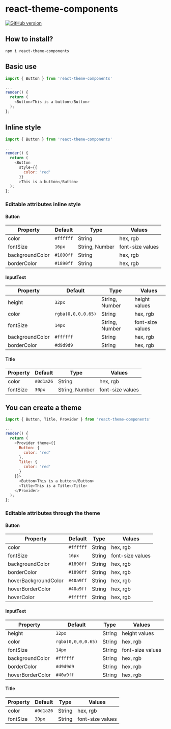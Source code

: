# react-theme-components

[![GitHub version](https://badge.fury.io/gh/manuelm3z%2Freact-theme-components.svg)](https://badge.fury.io/gh/manuelm3z%2Freact-theme-components)

## How to install?

```
npm i react-theme-components
```
## Basic use
```js
import { Button } from 'react-theme-components'

...
render() {
  return (
    <Button>This is a button</Button>
  );
};
```

## Inline style
```js
import { Button } from 'react-theme-components'

...
render() {
  return (
    <Button
      style={{
        color: 'red'
      }}
      >This is a button</Button>
  );
};
```
### Editable attributes inline style
#### Button

| Property | Default | Type | Values |
|-----------------|---------|-------|----------|
| color | `#ffffff` | String | hex, rgb |
| fontSize | `16px` | String, Number | font-size values |
| backgroundColor | `#1890ff` | String | hex, rgb |
| borderColor | `#1890ff` | String | hex, rgb |

#### InputText

| Property | Default | Type | Values |
|-----------------|---------|-------|----------|
| height | `32px` | String, Number | height values |
| color | `rgba(0,0,0,0.65)` | String | hex, rgb |
| fontSize | `14px` | String, Number | font-size values |
| backgroundColor | `#ffffff` | String | hex, rgb |
| borderColor | `#d9d9d9` | String | hex, rgb |

#### Title

| Property | Default | Type | Values |
|-----------------|---------|-------|----------|
| color | `#0d1a26` | String | hex, rgb |
| fontSize | `30px` | String, Number | font-size values |

## You can create a theme
```js
import { Button, Title, Provider } from 'react-theme-components'

...
render() {
  return (
    <Provider theme={{
      Button: {
        color: 'red'
      },
      Title: {
        color: 'red'
      }
    }}>
      <Button>This is a button</Button>
      <Title>This is a Title</Title>
    </Provider>
  );
};
```

### Editable attributes through the theme
#### Button

| Property | Default | Type | Values |
|-----------------|---------|-------|----------|
| color | `#ffffff` | String | hex, rgb |
| fontSize | `16px` | String | font-size values |
| backgroundColor | `#1890ff` | String | hex, rgb |
| borderColor | `#1890ff` | String | hex, rgb |
| hoverBackgroundColor | `#40a9ff` | String | hex, rgb |
| hoverBorderColor | `#40a9ff`| String | hex, rgb |
| hoverColor | `#ffffff` | String | hex, rgb |

#### InputText

| Property | Default | Type | Values |
|-----------------|---------|-------|----------|
| height | `32px` | String | height values |
| color | `rgba(0,0,0,0.65)` | String | hex, rgb |
| fontSize | `14px` | String | font-size values |
| backgroundColor | `#ffffff` | String | hex, rgb |
| borderColor | `#d9d9d9` | String | hex, rgb |
| hoverBorderColor | `#40a9ff`| String | hex, rgb |

#### Title

| Property | Default | Type | Values |
|-----------------|---------|-------|----------|
| color | `#0d1a26` | String | hex, rgb |
| fontSize | `30px` | String | font-size values |